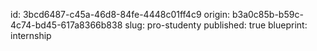 id: 3bcd6487-c45a-46d8-84fe-4448c01ff4c9
origin: b3a0c85b-b59c-4c74-bd45-617a8366b838
slug: pro-studenty
published: true
blueprint: internship
